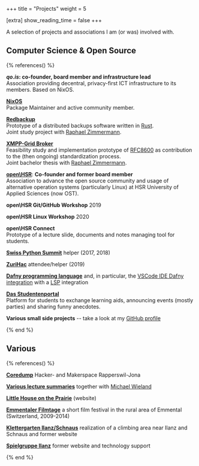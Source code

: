 +++
title = "Projects"
weight = 5

[extra]
show_reading_time = false
+++

A selection of projects and associations I am (or was) involved with.

## Computer Science & Open Source

{% references() %}

**_qo.is_: co-founder, board member and infrastructure lead**  
Association providing decentral, privacy-first ICT infrastructure to its members. Based on NixOS.

[**NixOS**](https://nixos.org/)  
Package Maintainer and active community member.

[**Redbackup**](https://github.com/redbackup)  
Prototype of a distributed backups software written in
[Rust](https://www.rust-lang.org/).  
Joint study project with [Raphael Zimmermann](https://www.raphael.li).

[**XMPP-Grid Broker**](https://xmpp-grid-broker.github.io)  
Feasibility study and implementation prototype of
[RFC8600](https://tools.ietf.org/html/rfc8600) as contribution to
the (then ongoing) standardization process.  
Joint bachelor thesis with [Raphael Zimmermann](https://www.raphael.li).

**[open\\HSR](https://openhsr.ch/)**: **Co-founder and former board
member**  
Association to advance the open source community and usage of
alternative operation systems (particularly Linux) at HSR University
of Applied Sciences (now OST).

**open\\HSR Git/GitHub Workshop** 2019

**open\\HSR Linux Workshop** 2020

**open\\HSR Connect**  
Prototype of a lecture slide, documents and notes managing tool for
students.

[**Swiss Python Summit**](https://python-summit.ch) helper (2017,
2018)

[**ZuriHac**](https://www.zurihac.info) attendee/helper (2019)

[**Dafny programming language**](https://github.com/dafny-lang) and,
in particular, the [VSCode IDE Dafny integration](https://github.com/dafnyvscode) with a
[LSP](https://microsoft.github.io/language-server-protocol/)
integration

[**Das Studentenportal**](https://studentenportal.ch/)  
Platform for students to exchange learning aids, announcing events
(mostly parties) and sharing funny anecdotes.

**Various small side projects** -- take a look at my [GitHub profile](https://github.com/fabianhauser/)

{% end %}


## Various

{% references() %}



[**Coredump**](https://www.coredump.ch) Hacker- and Makerspace
Rapperswil-Jona

[**Various lecture
summaries**](https://github.com/michiwieland/hsr-zusammenfassungen)
together with [Michael Wieland](https://michiwieland.dev/)

[**Little House on the
Prairie**](https://littlehouseontheprairie.ch) (website)

[**Emmentaler Filmtage**](https://emmentaler-filmtage.ch) a short
film festival in the rural area of Emmental (Switzerland, 2009-2014)

[**Klettergarten Ilanz/Schnaus**](https://www.klettern-gr.ch/)
realization of a climbing area near Ilanz and Schnaus and former
website

[**Spielgruppe Ilanz**](https://spielgruppe-ilanz.ch/) former
website and technology support

{% end %}
